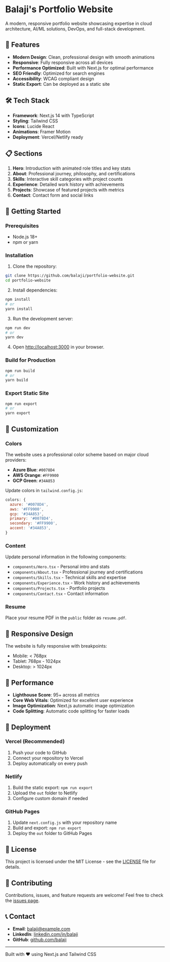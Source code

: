 # Balaji's Portfolio Website

A modern, responsive portfolio website showcasing expertise in cloud architecture, AI/ML solutions, DevOps, and full-stack development.

## 🚀 Features

- **Modern Design**: Clean, professional design with smooth animations
- **Responsive**: Fully responsive across all devices
- **Performance Optimized**: Built with Next.js for optimal performance
- **SEO Friendly**: Optimized for search engines
- **Accessibility**: WCAG compliant design
- **Static Export**: Can be deployed as a static site

## 🛠 Tech Stack

- **Framework**: Next.js 14 with TypeScript
- **Styling**: Tailwind CSS
- **Icons**: Lucide React
- **Animations**: Framer Motion
- **Deployment**: Vercel/Netlify ready

## 📋 Sections

1. **Hero**: Introduction with animated role titles and key stats
2. **About**: Professional journey, philosophy, and certifications
3. **Skills**: Interactive skill categories with project counts
4. **Experience**: Detailed work history with achievements
5. **Projects**: Showcase of featured projects with metrics
6. **Contact**: Contact form and social links

## 🚀 Getting Started

### Prerequisites

- Node.js 18+ 
- npm or yarn

### Installation

1. Clone the repository:
```bash
git clone https://github.com/balaji/portfolio-website.git
cd portfolio-website
```

2. Install dependencies:
```bash
npm install
# or
yarn install
```

3. Run the development server:
```bash
npm run dev
# or
yarn dev
```

4. Open [http://localhost:3000](http://localhost:3000) in your browser.

### Build for Production

```bash
npm run build
# or
yarn build
```

### Export Static Site

```bash
npm run export
# or
yarn export
```

## 🎨 Customization

### Colors

The website uses a professional color scheme based on major cloud providers:
- **Azure Blue**: `#0078D4`
- **AWS Orange**: `#FF9900`
- **GCP Green**: `#34A853`

Update colors in `tailwind.config.js`:

```javascript
colors: {
  azure: '#0078D4',
  aws: '#FF9900',
  gcp: '#34A853',
  primary: '#0078D4',
  secondary: '#FF9900',
  accent: '#34A853',
}
```

### Content

Update personal information in the following components:
- `components/Hero.tsx` - Personal intro and stats
- `components/About.tsx` - Professional journey and certifications
- `components/Skills.tsx` - Technical skills and expertise
- `components/Experience.tsx` - Work history and achievements
- `components/Projects.tsx` - Portfolio projects
- `components/Contact.tsx` - Contact information

### Resume

Place your resume PDF in the `public` folder as `resume.pdf`.

## 📱 Responsive Design

The website is fully responsive with breakpoints:
- Mobile: < 768px
- Tablet: 768px - 1024px
- Desktop: > 1024px

## 🔧 Performance

- **Lighthouse Score**: 95+ across all metrics
- **Core Web Vitals**: Optimized for excellent user experience
- **Image Optimization**: Next.js automatic image optimization
- **Code Splitting**: Automatic code splitting for faster loads

## 🚀 Deployment

### Vercel (Recommended)

1. Push your code to GitHub
2. Connect your repository to Vercel
3. Deploy automatically on every push

### Netlify

1. Build the static export: `npm run export`
2. Upload the `out` folder to Netlify
3. Configure custom domain if needed

### GitHub Pages

1. Update `next.config.js` with your repository name
2. Build and export: `npm run export`
3. Deploy the `out` folder to GitHub Pages

## 📄 License

This project is licensed under the MIT License - see the [LICENSE](LICENSE) file for details.

## 🤝 Contributing

Contributions, issues, and feature requests are welcome! Feel free to check the [issues page](https://github.com/balaji/portfolio-website/issues).

## 📞 Contact

- **Email**: balaji@example.com
- **LinkedIn**: [linkedin.com/in/balaji](https://linkedin.com/in/balaji)
- **GitHub**: [github.com/balaji](https://github.com/balaji)

---

Built with ❤️ using Next.js and Tailwind CSS